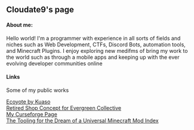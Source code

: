 ## Cloudate9's page

#### About me:

Hello world! I'm a programmer with experience in all sorts of fields and niches such as Web Development, CTFs, Discord Bots, automation tools, and Minecraft Plugins. I enjoy exploring new medifms of bring my work to the world such as through a mobile apps and keeping up with the ever evolving developer communities online 


#### Links
Some of my public works

[Ecoyote by Kuaso](https://github.com/kuaso/Ecoyote)  
[Retired Shop Concept for Evergreen Collective](https://willowy-pothos-ee87e0.netlify.app/)  
[My Curseforge Page](https://www.curseforge.com/members/cloudate9/projects)  
[The Tooling for the Dream of a Universal Minecraft Mod Index](https://github.com/reviversmc/the-mod-index-creator/tree/next/1.0.0)
